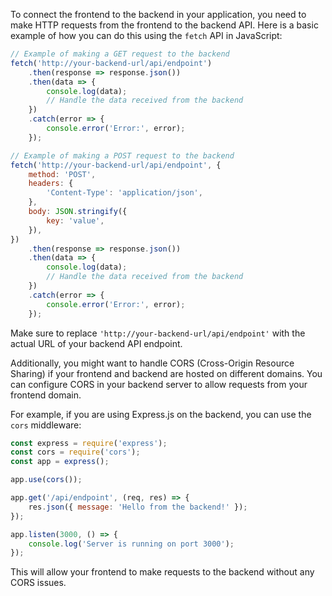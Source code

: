 To connect the frontend to the backend in your application, you need to make HTTP requests from the frontend to the backend API. Here is a basic example of how you can do this using the `fetch` API in JavaScript:

```javascript
// Example of making a GET request to the backend
fetch('http://your-backend-url/api/endpoint')
    .then(response => response.json())
    .then(data => {
        console.log(data);
        // Handle the data received from the backend
    })
    .catch(error => {
        console.error('Error:', error);
    });

// Example of making a POST request to the backend
fetch('http://your-backend-url/api/endpoint', {
    method: 'POST',
    headers: {
        'Content-Type': 'application/json',
    },
    body: JSON.stringify({
        key: 'value',
    }),
})
    .then(response => response.json())
    .then(data => {
        console.log(data);
        // Handle the data received from the backend
    })
    .catch(error => {
        console.error('Error:', error);
    });
```

Make sure to replace `'http://your-backend-url/api/endpoint'` with the actual URL of your backend API endpoint.

Additionally, you might want to handle CORS (Cross-Origin Resource Sharing) if your frontend and backend are hosted on different domains. You can configure CORS in your backend server to allow requests from your frontend domain.

For example, if you are using Express.js on the backend, you can use the `cors` middleware:

```javascript
const express = require('express');
const cors = require('cors');
const app = express();

app.use(cors());

app.get('/api/endpoint', (req, res) => {
    res.json({ message: 'Hello from the backend!' });
});

app.listen(3000, () => {
    console.log('Server is running on port 3000');
});
```

This will allow your frontend to make requests to the backend without any CORS issues.
